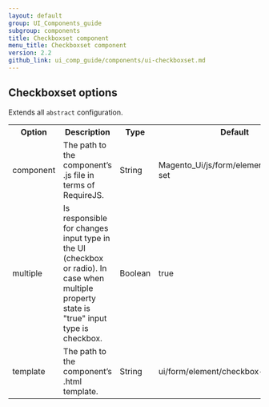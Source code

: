 ```yaml
---
layout: default
group: UI_Components_guide
subgroup: components
title: Checkboxset component
menu_title: Checkboxset component
version: 2.2
github_link: ui_comp_guide/components/ui-сheckboxset.md
---
```


## Checkboxset options

Extends all `abstract` configuration.

<table>
  <tr>
    <th>Option </th>
    <th>Description</th>
    <th>Type</th>
    <th>Default</th>
  </tr>
  <tr>
    <td>component</td>
    <td>The path to the component’s .js file in terms of RequireJS.</td>
    <td>String</td>
    <td>Magento_Ui/js/form/element/checkbox-set</td>
  </tr>
  <tr>
    <td>multiple</td>
    <td>Is responsible for changes input type in the UI (checkbox or radio). In case when multiple property state is "true" input type is checkbox.</td>
    <td>Boolean</td>
    <td>true</td>
  </tr>
  <tr>
    <td>template</td>
    <td>The path to the component’s .html template.</td>
    <td>String</td>
    <td>ui/form/element/checkbox-set</td>
  </tr>
</table>